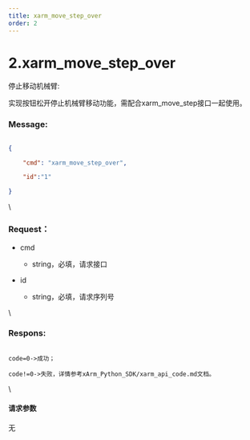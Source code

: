 ```yaml
---
title: xarm_move_step_over
order: 2
---
```

# 2.xarm\_move\_step\_over





停止移动机械臂:

实现按钮松开停止机械臂移动功能，需配合xarm\_move\_step接口一起使用。



### Message:   



```json

{

    "cmd": "xarm_move_step_over",

    "id":"1"

}

```



\





### Request：  



* cmd

  * string，必填，请求接口

* id

  * string，必填，请求序列号



\





### Respons:  



```

code=0->成功；

code!=0->失败，详情参考xArm_Python_SDK/xarm_api_code.md文档。

```



\





#### 请求参数



无
